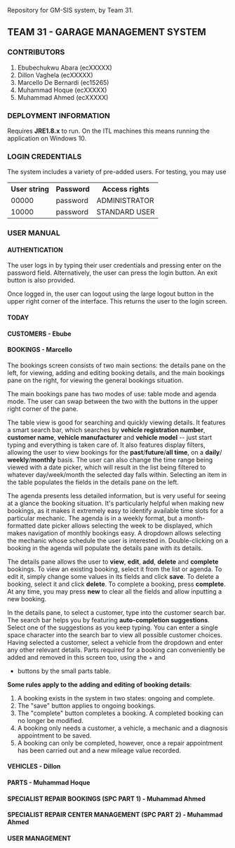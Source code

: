 Repository for GM-SIS system, by Team 31.

## TEAM 31 - GARAGE MANAGEMENT SYSTEM

### CONTRIBUTORS
1. Ebubechukwu Abara (ecXXXXX)
2. Dillon Vaghela (ecXXXXX)
3. Marcello De Bernardi (ec15265)
4. Muhammad Hoque (ecXXXXX)
5. Muhammad Ahmed (ecXXXXX)

### DEPLOYMENT INFORMATION
Requires **JRE1.8.x** to run. On the ITL machines this means running the application on Windows 10.

### LOGIN CREDENTIALS
The system includes a variety of pre-added users. For testing, you may use
<table>
<tr><th>User string</th><th>Password</th><th>Access rights</th></tr>
<tr><td>00000</td><td>password</td><td>ADMINISTRATOR</td></tr>
<tr><td>10000</td><td>password</td><td>STANDARD USER</td></tr>
</table>


### USER MANUAL

#### AUTHENTICATION
The user logs in by typing their user credentials and pressing enter on the password field.
Alternatively, the user can press the login button. An exit button is also provided.

Once logged in, the user can logout using the large logout button in the upper right corner
of the interface. This returns the user to the login screen.


#### TODAY

#### CUSTOMERS - Ebube

#### BOOKINGS - Marcello 
The bookings screen consists of two main sections: the details pane on the left, for viewing,
adding and editing booking details, and the main bookings pane on the right, for viewing the
general bookings situation.

The main bookings pane has two modes of use: table mode and agenda mode. The user can swap
between the two with the buttons in the upper right corner of the pane. 

The table view is good for searching and quickly viewing details. It features a smart search bar, 
which searches by **vehicle registration number**, **customer name**, **vehicle manufacturer** 
and **vehicle model** -- just start typing and everything is taken care of. It also features display 
filters, allowing the user to view bookings for the **past**/**future**/**all time**, on a **daily**/
**weekly**/**monthly** basis. The user can also change the time range being viewed with a date picker, 
which will result in the list being filtered to whatever day/week/month the selected day falls within.
Selecting an item in the table populates the fields in the details pane on the left.

The agenda presents less detailed information, but is very useful for seeing at a glance the booking
situation. It's particularly helpful when making new bookings, as it makes it extremely easy to
identify available time slots for a particular mechanic. The agenda is in a weekly format, but a
month-formatted date picker allows selecting the week to be displayed, which makes navigation of
monthly bookings easy. A dropdown allows selecting the mechanic whose schedule the user is interested
in. Double-clicking on a booking in the agenda will populate the details pane with its details.

The details pane allows the user to **view**, **edit**, **add**, **delete** and **complete** bookings.
To view an existing booking, select it from the list or agenda. To edit it, simply change some values
in its fields and click **save**. To delete a booking, select it and click **delete**. To complete a
booking, press **complete**. At any time, you may press **new** to clear all the fields and allow
inputting a new booking.

In the details pane, to select a customer, type into the customer search bar. The search bar helps
you by featuring **auto-completion suggestions**. Select one of the suggestions as you keep typing.
You can enter a single space character into the search bar to view all possible customer choices.
Having selected a customer, select a vehicle from the dropdown and enter any other relevant details.
Parts required for a booking can conveniently be added and removed in this screen too, using the + and
- buttons by the small parts table.

**Some rules apply to the adding and editing of booking details**:
1. A booking exists in the system in two states: ongoing and complete.
2. The "save" button applies to ongoing bookings.
3. The "complete" button completes a booking. A completed booking can no longer be modified.
4. A booking only needs a customer, a vehicle, a mechanic and a diagnosis appointment to be saved.
5. A booking can only be completed, however, once a repair appointment has been carried out and
    a new mileage value recorded.

#### VEHICLES - Dillon

#### PARTS - Muhammad Hoque

#### SPECIALIST REPAIR BOOKINGS (SPC PART 1) - Muhammad Ahmed

#### SPECIALIST REPAIR CENTER MANAGEMENT (SPC PART 2) - Muhammad Ahmed

#### USER MANAGEMENT
